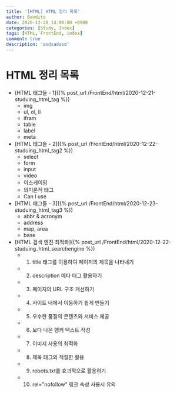 ```yaml
---
title: '[HTML] HTML 정리 목록'
author: Bandito
date: 2020-12-20 14:00:00 +0900
categories: [Study, Index]
tags: [HTML, FrontEnd, index]
comment: true
description: 'asdsadasd'
---
```


# HTML 정리 목록 

+ [HTML 태그들 - 1]({% post_url /FrontEnd/html/2020-12-21-studuing_html_tag %})
    - img
    - ul, ol, li
    - ifram
    - table
    - label
    - meta
+ [HTML 태그들 - 2]({% post_url /FrontEnd/html/2020-12-22-studuing_html_tag2 %})
    - select
    - form
    - input
    - video
    - 이스케이핑
    - 의미론적 태그
    - Can I use
+ [HTML 태그들 - 3]({% post_url /FrontEnd/html/2020-12-23-studuing_html_tag3 %})
    - abbr & acronym
    - address
    - map, area
    - base
+ [HTML 검색 엔진 최적화]({% post_url /FrontEnd/html/2020-12-22-studuing_html_searchengine %})
    - 1. title 태그를 이용하여 페이지의 제목을 나타내기
    - 2. description 메타 태그 활용하기
    - 3. 페이지의 URL 구조 개선하기
    - 4. 사이트 내에서 이동하기 쉽게 만들기
    - 5. 우수한 품질의 콘텐츠와 서비스 제공
    - 6. 보다 나은 앵커 텍스트 작성
    - 7. 이미지 사용의 최적화
    - 8. 제목 태그의 적절한 활용
    - 9. robots.txt를 효과적으로 활용하기
    - 10. rel="nofollow" 링크 속성 사용시 유의